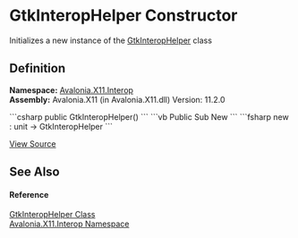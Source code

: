 # GtkInteropHelper Constructor


Initializes a new instance of the <a href="T_Avalonia_X11_Interop_GtkInteropHelper">GtkInteropHelper</a> class



## Definition
**Namespace:** <a href="N_Avalonia_X11_Interop">Avalonia.X11.Interop</a>  
**Assembly:** Avalonia.X11 (in Avalonia.X11.dll) Version: 11.2.0

<Tabs groupId="api-code-preview">
<TabItem value="csharp" label="C#">
```csharp
public GtkInteropHelper()
```
</TabItem>
<TabItem value="vb" label="VB">
```vb
Public Sub New
```
</TabItem>
<TabItem value="fsharp" label="F#">
```fsharp
new : unit -> GtkInteropHelper
```
</TabItem>
</Tabs>



<a href="https://github.com/AvaloniaUI/Avalonia/tree/master/src/Avalonia.X11/Interop/GtkInteropHelper.cs" title="View the source code">View Source</a>



## See Also


#### Reference
<a href="T_Avalonia_X11_Interop_GtkInteropHelper">GtkInteropHelper Class</a>  
<a href="N_Avalonia_X11_Interop">Avalonia.X11.Interop Namespace</a>  
